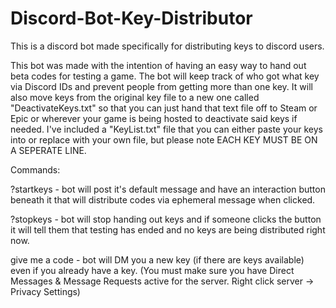# Discord-Bot-Key-Distributor
This is a discord bot made specifically for distributing keys to discord users.

This bot was made with the intention of having an easy way to hand out beta codes for testing a game. The bot will keep track of who got what key via Discord IDs and prevent people from getting more than one key. It will also move keys from the original key file to a new one called "DeactivateKeys.txt" so that you can just hand that text file off to Steam or Epic or wherever your game is being hosted to deactivate said keys if needed. I've included a "KeyList.txt" file that you can either paste your keys into or replace with your own file, but please note EACH KEY MUST BE ON A SEPERATE LINE.


Commands:

?startkeys - bot will post it's default message and have an interaction button beneath it that will distribute codes via ephemeral message when clicked.

?stopkeys - bot will stop handing out keys and if someone clicks the button it will tell them that testing has ended and no keys are being distributed right now.

give me a code - bot will DM you a new key (if there are keys available) even if you already have a key. (You must make sure you have Direct Messages & Message Requests active for the server. Right click server -> Privacy Settings)
